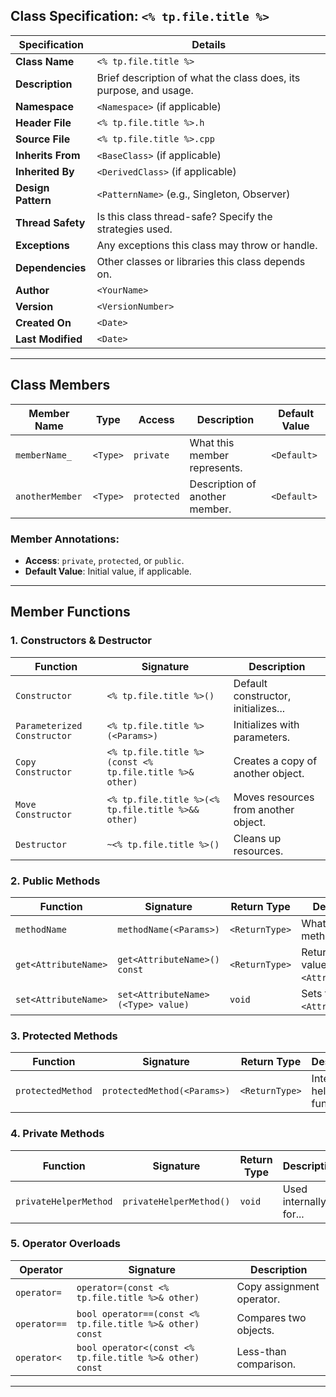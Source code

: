 ## Class Specification: `<% tp.file.title %>`

| **Specification**  | **Details**                                                       |
|--------------------|-------------------------------------------------------------------|
| **Class Name**     | `<% tp.file.title %>`                                             |
| **Description**    | Brief description of what the class does, its purpose, and usage. |
| **Namespace**      | `<Namespace>` (if applicable)                                     |
| **Header File**    | `<% tp.file.title %>.h`                                           |
| **Source File**    | `<% tp.file.title %>.cpp`                                         |
| **Inherits From**  | `<BaseClass>` (if applicable)                                     |
| **Inherited By**   | `<DerivedClass>` (if applicable)                                  |
| **Design Pattern** | `<PatternName>` (e.g., Singleton, Observer)                       |
| **Thread Safety**  | Is this class thread-safe? Specify the strategies used.           |
| **Exceptions**     | Any exceptions this class may throw or handle.                    |
| **Dependencies**   | Other classes or libraries this class depends on.                 |
| **Author**         | `<YourName>`                                                      |
| **Version**        | `<VersionNumber>`                                                 |
| **Created On**     | `<Date>`                                                          |
| **Last Modified**  | `<Date>`                                                          |

---

## Class Members

| **Member Name** | **Type** | **Access**  | **Description**                | **Default Value** |
|-----------------|----------|-------------|--------------------------------|-------------------|
| `memberName_`   | `<Type>` | `private`   | What this member represents.   | `<Default>`       |
| `anotherMember` | `<Type>` | `protected` | Description of another member. | `<Default>`       |

### Member Annotations:

- **Access**: `private`, `protected`, or `public`.
- **Default Value**: Initial value, if applicable.

---

## Member Functions

### 1. Constructors & Destructor

| **Function**                | **Signature**                                           | **Description**                      |
|-----------------------------|---------------------------------------------------------|--------------------------------------|
| `Constructor`               | `<% tp.file.title %>()`                                 | Default constructor, initializes...  |
| `Parameterized Constructor` | `<% tp.file.title %>(<Params>)`                         | Initializes with parameters.         |
| `Copy Constructor`          | `<% tp.file.title %>(const <% tp.file.title %>& other)` | Creates a copy of another object.    |
| `Move Constructor`          | `<% tp.file.title %>(<% tp.file.title %>&& other)`      | Moves resources from another object. |
| `Destructor`                | `~<% tp.file.title %>()`                                | Cleans up resources.                 |

### 2. Public Methods

| **Function**         | **Signature**                      | **Return Type** | **Description**                         |
|----------------------|------------------------------------|-----------------|-----------------------------------------|
| `methodName`         | `methodName(<Params>)`             | `<ReturnType>`  | What this method does.                  |
| `get<AttributeName>` | `get<AttributeName>() const`       | `<ReturnType>`  | Returns the value of `<AttributeName>`. |
| `set<AttributeName>` | `set<AttributeName>(<Type> value)` | `void`          | Sets the value of `<AttributeName>`.    |

### 3. Protected Methods

| **Function**      | **Signature**               | **Return Type** | **Description**           |
|-------------------|-----------------------------|-----------------|---------------------------|
| `protectedMethod` | `protectedMethod(<Params>)` | `<ReturnType>`  | Internal helper function. |

### 4. Private Methods

| **Function**          | **Signature**           | **Return Type** | **Description**        |
|-----------------------|-------------------------|-----------------|------------------------|
| `privateHelperMethod` | `privateHelperMethod()` | `void`          | Used internally for... |

### 5. Operator Overloads

| **Operator** | **Signature**                                             | **Description**           |
|--------------|-----------------------------------------------------------|---------------------------|
| `operator=`  | `operator=(const <% tp.file.title %>& other)`             | Copy assignment operator. |
| `operator==` | `bool operator==(const <% tp.file.title %>& other) const` | Compares two objects.     |
| `operator<`  | `bool operator<(const <% tp.file.title %>& other) const`  | Less-than comparison.     |

---

